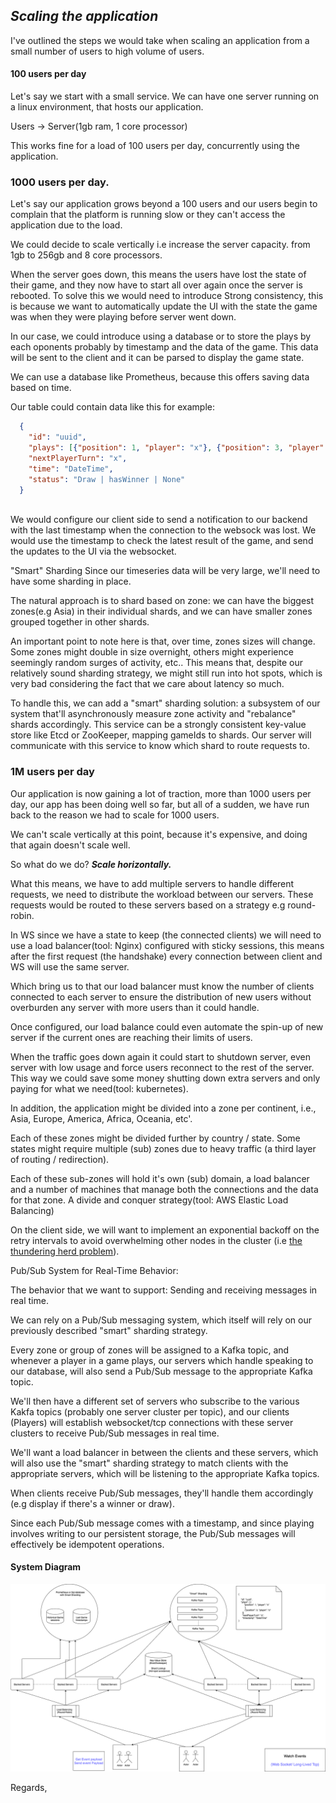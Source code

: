 ## ***Scaling the application***

I've outlined the steps we would take when scaling an application from a small number of users to high volume of users.

#### 100 users per day

Let's say we start with a small service. We can have one server running on a linux environment, that hosts our application.

Users -> Server(1gb ram, 1 core processor)

This works fine for a load of 100 users per day, concurrently using the application.

### 1000 users per day.

Let's say our application grows beyond a 100 users and our users begin to complain that the platform is running slow or they can't access the application due to the load.

We could decide to scale vertically i.e increase the server capacity. from 1gb to 256gb and 8 core processors.

When the server goes down, this means the users have lost the state of their game, and they now have to start all over again once the server is rebooted.
To solve this we would need to introduce Strong consistency, this is because we want to automatically update the UI with the state the game was when they were playing before server went down.

In our case, we could introduce using a database or to store the plays by each oponents probably by timestamp and the data of the game. This data will be sent to the client and it can be parsed to display the game state.

We can use a database like Prometheus, because this offers saving data based on time.

Our table could contain data like this for example:

```json
  {
    "id": "uuid",
    "plays": [{"position": 1, "player": "x"}, {"position": 3, "player": "o"}],
    "nextPlayerTurn": "x",
    "time": "DateTime",
    "status": "Draw | hasWinner | None"
  }
  
```

We would configure our client side to send a notification to our backend with the last timestamp when the connection to the websock was lost.
We would use the timestamp to check the latest result of the game, and send the updates to the UI via the websocket.

"Smart" Sharding
Since our timeseries data will be very large, we'll need to have some sharding in place.

The natural approach is to shard based on zone: we can have the biggest zones(e.g Asia) in their individual shards, and we can have smaller zones grouped together in other shards.

An important point to note here is that, over time, zones sizes will change. Some zones might double in size overnight, others might experience seemingly random surges of activity, etc.. This means that, despite our relatively sound sharding strategy, we might still run into hot spots, which is very bad considering the fact that we care about latency so much.

To handle this, we can add a "smart" sharding solution: a subsystem of our system that'll asynchronously measure zone activity and "rebalance" shards accordingly. This service can be a strongly consistent key-value store like Etcd or ZooKeeper, mapping gameIds to shards. Our server will communicate with this service to know which shard to route requests to.

### 1M users per day

Our application is now gaining a lot of traction, more than 1000 users per day, our app has been doing well so far, but all of a sudden, we have run back to the reason we had to scale for 1000 users.

We can't scale vertically at this point, because it's expensive, and doing that again doesn't scale well.

So what do we do?
***Scale horizontally.***

What this means, we have to add multiple servers to handle different requests, we need to distribute the workload between our servers.
These requests would be routed to these servers based on a strategy e.g round-robin.

In WS since we have a state to keep (the connected clients) we will need to use a load balancer(tool: Nginx) configured with sticky sessions, this means after the first request (the handshake) every connection between client and WS will use the same server.

Which bring us to that our load balancer must know the number of clients connected to each server to ensure the distribution of new users without overburden any server with more users than it could handle.

Once configured, our load balance could even automate the spin-up of new server if the current ones are reaching their limits of users.

When the traffic goes down again it could start to shutdown server, even server with low usage and force users reconnect to the rest of the server. This way we could save some money shutting down extra servers and only paying for what we need(tool: kubernetes).

In addition, the application might be divided into a zone per continent, i.e., Asia, Europe, America, Africa, Oceania, etc'.

Each of these zones might be divided further by country / state.
Some states might require multiple (sub) zones due to heavy traffic (a third layer of routing / redirection).

Each of these sub-zones will hold it's own (sub) domain, a load balancer and a number of machines that manage both the connections and the data for that zone.
A divide and conquer strategy(tool: AWS Elastic Load Balancing)

On the client side, we will want to implement an exponential backoff on the retry intervals to avoid overwhelming other nodes in the cluster (i.e [the thundering herd problem](https://en.wikipedia.org/wiki/Thundering_herd_problem)).

Pub/Sub System for Real-Time Behavior:

The behavior that we want to support:
Sending and receiving messages in real time.

We can rely on a Pub/Sub messaging system, which itself will rely on our previously described "smart" sharding strategy.

Every zone or group of zones will be assigned to a Kafka topic, and whenever a player in a game plays, our servers which handle speaking to our database, will also send a Pub/Sub message to the appropriate Kafka topic.

We'll then have a different set of servers who subscribe to the various Kakfa topics (probably one server cluster per topic), and our clients (Players) will establish websocket/tcp connections with these server clusters to receive Pub/Sub messages in real time.

We'll want a load balancer in between the clients and these servers, which will also use the "smart" sharding strategy to match clients with the appropriate servers, which will be listening to the appropriate Kafka topics.

When clients receive Pub/Sub messages, they'll handle them accordingly (e.g display if there's a winner or draw).

Since each Pub/Sub message comes with a timestamp, and since playing involves writing to our persistent storage, the Pub/Sub messages will effectively be idempotent operations.

#### System Diagram

![Architecture Image](scaling.png)


Regards,
